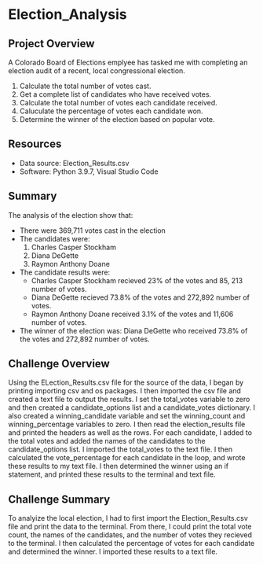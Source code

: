 # Election_Analysis

## Project Overview
A Colorado Board of Elections emplyee has tasked me with completing an election audit of a recent, local congressional election. 

1. Calculate the total number of votes cast. 
2. Get a complete list of candidates who have received votes. 
3. Calculate the total number of votes each candidate received. 
4. Caluculate the percentage of votes each candidate won. 
5. Determine the winner of the election based on popular vote. 

## Resources
- Data source: Election_Results.csv
- Software: Python 3.9.7, Visual Studio Code

## Summary 
The analysis of the election show that: 
- There were 369,711 votes cast in the election
- The candidates were: 
  1. Charles Casper Stockham
  2. Diana DeGette
  3. Raymon Anthony Doane
- The candidate results were: 
  - Charles Casper Stockham recieved 23% of the votes and 85, 213 number of votes.
  - Diana DeGette recieved 73.8% of the votes and 272,892 number of votes. 
  - Raymon Anthony Doane received 3.1% of the votes and 11,606 number of votes. 
- The winner of the election was: 
  Diana DeGette who received 73.8% of the votes and 272,892 number of votes. 
  
 ## Challenge Overview
 Using the ELection_Results.csv file for the source of the data, I began by printing importing csv and os packages. I then imported the csv file and created a text file to output the results. I set the total_votes variable to zero and then created a candidate_options list and a candidate_votes dictionary. I also created a winning_candidate variable and set the winning_count and winning_percentage variables to zero. I then read the election_results file and printed the headers as well as the rows. For each candidate, I added to the total votes and added the names of the candidates to the candidate_options list. I imported the total_votes to the text file. I then calculated the vote_percentage for each candidate in the loop, and wrote these results to my text file. I then determined the winner using an if statement, and printed these results to the terminal and text file. 
 
 ## Challenge Summary 
 To analyize the local election, I had to first import the Election_Results.csv file and print the data to the terminal. From there, I could print the total vote count, the names of the candidates, and the number of votes they recieved to the terminal. I then calculated the percentage of votes for each candidate and determined the winner. I imported these results to a text file.  

